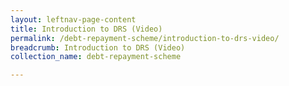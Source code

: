 ```yaml
---
layout: leftnav-page-content
title: Introduction to DRS (Video)
permalink: /debt-repayment-scheme/introduction-to-drs-video/
breadcrumb: Introduction to DRS (Video)
collection_name: debt-repayment-scheme

---
```

